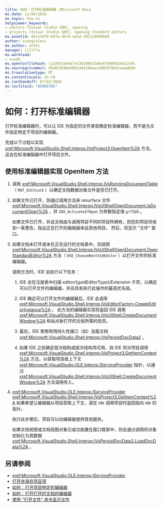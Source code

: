 ```yaml
---
title: 如何：打开标准编辑器 |Microsoft Docs
ms.date: 11/04/2016
ms.topic: how-to
helpviewer_keywords:
- editors [Visual Studio SDK], opening
- projects [Visual Studio SDK], opening standard editors
ms.assetid: d5ce10f9-047a-4b74-aa1d-295128898b89
author: acangialosi
ms.author: anthc
manager: jillfra
ms.workload:
- vssdk
ms.openlocfilehash: c12e831654e7e138289d33b6e6f0409328e22c8c
ms.sourcegitcommit: 05487d286ed891a04196aacd965870e2ceaadb68
ms.translationtype: MT
ms.contentlocale: zh-CN
ms.lasthandoff: 07/02/2020
ms.locfileid: "85905785"
---
```

# <a name="how-to-open-standard-editors"></a>如何：打开标准编辑器
打开标准编辑器时，可以让 IDE 为指定的文件类型确定标准编辑器，而不是为文件指定特定于项目的编辑器。

 完成以下过程以实现 <xref:Microsoft.VisualStudio.Shell.Interop.IVsProject3.OpenItem%2A> 方法。 这会在标准编辑器中打开项目文件。

## <a name="to-implement-the-openitem-method-with-a-standard-editor"></a>使用标准编辑器实现 OpenItem 方法

1. 调用 <xref:Microsoft.VisualStudio.Shell.Interop.IVsRunningDocumentTable> （ `RDT_EditLock` ）以确定文档数据对象文件是否已打开。

2. 如果文件已打开，则通过调用方法来 resurface 文件 <xref:Microsoft.VisualStudio.Shell.Interop.IVsUIShellOpenDocument.IsDocumentOpen%2A> ，并 `IDO_ActivateIfOpen` 为参数指定值 `grfIDO` 。

     如果文件已打开，并且文档由与调用项目不同的项目所拥有，则您的项目将收到一条警告，指出正在打开的编辑器来自其他项目。 然后，将显示 "文件" 窗口。

3. 如果文档未打开或未在正在运行的文档表中，则调用 <xref:Microsoft.VisualStudio.Shell.Interop.IVsUIShellOpenDocument.OpenStandardEditor%2A> 方法（ `OSE_ChooseBestStdEditor` ）以打开文件的标准编辑器。

     调用方法时，IDE 会执行以下任务：

    1. IDE 会在注册表中扫描 editor/{guidEditorType}/Extension 子项，以确定可以打开文件的编辑器，并且具有执行此操作的最高优先级。

    2. IDE 确定可以打开文件的编辑器后，IDE 会调用 <xref:Microsoft.VisualStudio.Shell.Interop.IVsEditorFactory.CreateEditorInstance%2A> 。 此方法的编辑器实现将返回 IDE 调用 <xref:Microsoft.VisualStudio.Shell.Interop.IVsUIShell.CreateDocumentWindow%2A> 和站点新打开的文档所需的信息。

    3. 最后，IDE 使用常用持久性接口（如）加载文档 <xref:Microsoft.VisualStudio.Shell.Interop.IVsPersistDocData2> 。

    4. 如果 IDE 之前确定层次结构或层次结构项可用，则 IDE 将对项目调用 <xref:Microsoft.VisualStudio.Shell.Interop.IVsProject3.GetItemContext%2A> 方法，以获取项目级上下文 <xref:Microsoft.VisualStudio.OLE.Interop.IServiceProvider> 指针，以通过 <xref:Microsoft.VisualStudio.Shell.Interop.IVsUIShell.CreateDocumentWindow%2A> 方法调用传入。

4. <xref:Microsoft.VisualStudio.OLE.Interop.IServiceProvider> <xref:Microsoft.VisualStudio.Shell.Interop.IVsProject3.GetItemContext%2A> 如果希望让编辑器从项目获取上下文，请在 ide 调用项目时返回指向 ide 的指针。

     执行此步骤后，项目可以向编辑器提供其他服务。

     如果文档视图或文档视图对象已成功放置在窗口框架中，则会通过调用将对象初始化为其数据 <xref:Microsoft.VisualStudio.Shell.Interop.IVsPersistDocData2.LoadDocData%2A> 。

## <a name="see-also"></a>另请参阅
- <xref:Microsoft.VisualStudio.OLE.Interop.IServiceProvider>
- [打开并保存项目项](../extensibility/internals/opening-and-saving-project-items.md)
- [如何：打开项目特定的编辑器](../extensibility/how-to-open-project-specific-editors.md)
- [如何：打开打开的文档的编辑器](../extensibility/how-to-open-editors-for-open-documents.md)
- [使用 "打开文件" 命令显示文件](../extensibility/internals/displaying-files-by-using-the-open-file-command.md)
